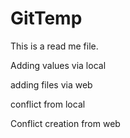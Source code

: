 # GitTemp



This is a read me file.

Adding values via local

adding files via web

conflict from local

Conflict creation from web

